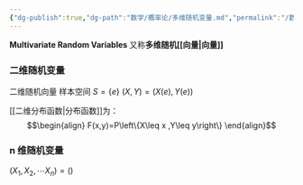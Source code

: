```yaml
---
{"dg-publish":true,"dg-path":"数学/概率论/多维随机变量.md","permalink":"/数学/概率论/多维随机变量/","dgPassFrontmatter":true,"noteIcon":"","created":"2024-05-21T15:20:28.127+08:00","updated":"2024-10-28T13:35:33.240+08:00"}
---
```


**Multivariate Random Variables**
又称**多维随机[[向量\|向量]]**
### 二维随机变量
二维随机向量
样本空间 $S=\left\{e \right\}$
$(X,Y)=(X(e),Y(e))$

[[二维分布函数\|分布函数]]为：
$$\begin{align}
F(x,y)=P\left\{X\leq x ,Y\leq y\right\}
\end{align}$$

### n 维随机变量
$(X_{1},X_{2},\cdots X_{n})=()$
